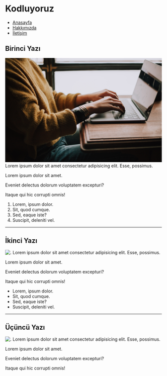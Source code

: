 # Kodluyoruz
* [Anasayfa](index.html)
* [Hakkımızda](about-us.html)
* [İletişim](contact.html)

## Birinci Yazı
![.](img/christin-hume-mfB1B1s4sMc-unsplash.jpg)
Lorem ipsum dolor sit amet consectetur adipisicing elit. Esse, possimus.

Lorem ipsum dolor sit amet.

Eveniet delectus dolorum voluptatem excepturi?

Itaque qui hic corrupti omnis!

1. Lorem, ipsum dolor.
2. Sit, quod cumque.
3. Sed, eaque iste?
4. Suscipit, deleniti vel.
---------------------------------------------------------------------
## İkinci Yazı
![.](https://picsum.photos/id/227/600/300)
Lorem ipsum dolor sit amet consectetur adipisicing elit. Esse, possimus.

Lorem ipsum dolor sit amet.

Eveniet delectus dolorum voluptatem excepturi?

Itaque qui hic corrupti omnis!

* Lorem, ipsum dolor.
* Sit, quod cumque.
* Sed, eaque iste?
* Suscipit, deleniti vel.
---------------------------------------------------------------------
## Üçüncü Yazı
![.](https://picsum.photos/id/217/600/300)
Lorem ipsum dolor sit amet consectetur adipisicing elit. Esse, possimus.

Lorem ipsum dolor sit amet.

Eveniet delectus dolorum voluptatem excepturi?

Itaque qui hic corrupti omnis!

